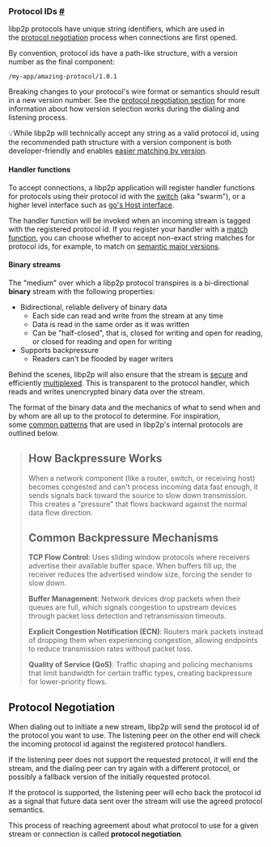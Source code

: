 ### Protocol IDs [#](https://docs.libp2p.io/concepts/fundamentals/protocols/#protocol-ids)

libp2p protocols have unique string identifiers, which are used in the [protocol negotiation](https://docs.libp2p.io/concepts/fundamentals/protocols/#protocol-negotiation) process when connections are first opened.

By convention, protocol ids have a path-like structure, with a version number as the final component:

```
/my-app/amazing-protocol/1.0.1
```

Breaking changes to your protocol's wire format or semantics should result in a new version number. See the [protocol negotiation section](https://docs.libp2p.io/concepts/fundamentals/protocols/#protocol-negotiation) for more information about how version selection works during the dialing and listening process.

💡While libp2p will technically accept any string as a valid protocol id, using the recommended path structure with a version component is both developer-friendly and enables [easier matching by version](https://docs.libp2p.io/concepts/fundamentals/protocols/#match-using-semver).


#### Handler functions 

To accept connections, a libp2p application will register handler functions for protocols using their protocol id with the [switch](https://docs.libp2p.io/concepts/appendix/glossary#switch) (aka "swarm"), or a higher level interface such as [go's Host interface](https://github.com/libp2p/go-libp2p/blob/master/core/host/host.go).

The handler function will be invoked when an incoming stream is tagged with the registered protocol id. If you register your handler with a [match function](https://docs.libp2p.io/concepts/fundamentals/protocols/#using-a-match-function), you can choose whether to accept non-exact string matches for protocol ids, for example, to match on [semantic major versions](https://docs.libp2p.io/concepts/fundamentals/protocols/#match-using-semver).


#### Binary streams 

The "medium" over which a libp2p protocol transpires is a bi-directional **binary** stream with the following properties:

-   Bidirectional, reliable delivery of binary data
    -   Each side can read and write from the stream at any time
    -   Data is read in the same order as it was written
    -   Can be "half-closed", that is, closed for writing and open for reading, or closed for reading and open for writing
-   Supports backpressure
    -   Readers can't be flooded by eager writers

Behind the scenes, libp2p will also ensure that the stream is [secure](https://docs.libp2p.io/concepts/secure-comm/overview/) and efficiently [multiplexed](https://docs.libp2p.io/concepts/multiplex/overview/). This is transparent to the protocol handler, which reads and writes unencrypted binary data over the stream.

The format of the binary data and the mechanics of what to send when and by whom are all up to the protocol to determine. For inspiration, some [common patterns](https://docs.libp2p.io/concepts/fundamentals/protocols/#common-patterns) that are used in libp2p's internal protocols are outlined below.

> 
> How Backpressure Works
> ----------------------
> 
> When a network component (like a router, switch, or receiving host) becomes congested and can't process incoming data fast enough, it sends signals back toward the source to slow down transmission. This creates a "pressure" that flows backward against the normal data flow direction.
> 
> Common Backpressure Mechanisms
> ------------------------------
> 
> **TCP Flow Control**: Uses sliding window protocols where receivers advertise their available buffer space. When buffers fill up, the receiver reduces the advertised window size, forcing the sender to slow down.
> 
> **Buffer Management**: Network devices drop packets when their queues are full, which signals congestion to upstream devices through packet loss detection and retransmission timeouts.
> 
> **Explicit Congestion Notification (ECN)**: Routers mark packets instead of dropping them when experiencing congestion, allowing endpoints to reduce transmission rates without packet loss.
> 
> **Quality of Service (QoS)**: Traffic shaping and policing mechanisms that limit bandwidth for certain traffic types, creating backpressure for lower-priority flows.


Protocol Negotiation 
---------------------

When dialing out to initiate a new stream, libp2p will send the protocol id of the protocol you want to use. The listening peer on the other end will check the incoming protocol id against the registered protocol handlers.

If the listening peer does not support the requested protocol, it will end the stream, and the dialing peer can try again with a different protocol, or possibly a fallback version of the initially requested protocol.

If the protocol is supported, the listening peer will echo back the protocol id as a signal that future data sent over the stream will use the agreed protocol semantics.

This process of reaching agreement about what protocol to use for a given stream or connection is called **protocol negotiation**.